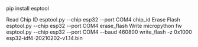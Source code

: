pip install esptool

Read Chip ID esptool.py --chip esp32 --port COM4 chip_id
Erase Flash  esptool.py --chip esp32 --port COM4 erase_flash
Write micropython fw esptool.py --chip esp32 --port COM4 --baud 460800 write_flash -z 0x1000 esp32-idf4-20210202-v1.14.bin
